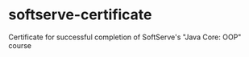 # softserve-certificate
Certificate for successful completion of SoftServe's "Java Core: OOP" course

